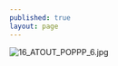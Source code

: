 ```yaml
---
published: true
layout: page
---
```

![16_ATOUT_POPPP_6.jpg]({{site.baseurl}}/data/images/16/atouts/16_ATOUT_POPPP_6.jpg)
